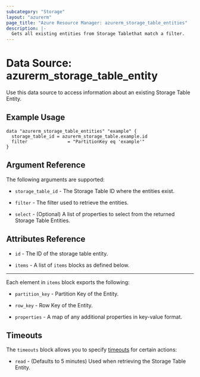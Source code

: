 ```yaml
---
subcategory: "Storage"
layout: "azurerm"
page_title: "Azure Resource Manager: azurerm_storage_table_entities"
description: |-
  Gets all existing entities from Storage Tablethat match a filter.
---
```


# Data Source: azurerm_storage_table_entity

Use this data source to access information about an existing Storage Table Entity.

## Example Usage

```hcl
data "azurerm_storage_table_entities" "example" {
  storage_table_id = azurerm_storage_table.example.id
  filter               = "PartitionKey eq 'example'"
}
```

## Argument Reference

The following arguments are supported:

* `storage_table_id` - The Storage Table ID where the entities exist.

* `filter` - The filter used to retrieve the entities.

* `select` - (Optional) A list of properties to select from the returned Storage Table Entities.

## Attributes Reference

* `id` - The ID of the storage table entity.

* `items` - A list of `items` blocks as defined below.

---

Each element in `items` block exports the following:

* `partition_key` - Partition Key of the Entity.

* `row_key` - Row Key of the Entity.

* `properties` - A map of any additional properties in key-value format.

## Timeouts

The `timeouts` block allows you to specify [timeouts](https://www.terraform.io/language/resources/syntax#operation-timeouts) for certain actions:

* `read` - (Defaults to 5 minutes) Used when retrieving the Storage Table Entity.
